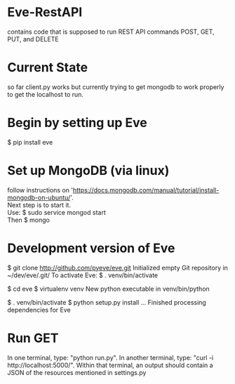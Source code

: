 # Eve-RestAPI
contains code that is supposed to run REST API commands POST, GET, PUT, and DELETE

# Current State
so far client.py works but currently trying to get mongodb to work properly to get the localhost to run.

# Begin by setting up Eve
$ pip install eve

# Set up MongoDB (via linux)
follow instructions on 'https://docs.mongodb.com/manual/tutorial/install-mongodb-on-ubuntu/'.
<br> Next step is to start it. <br> Use: $ sudo service mongod start 
<br> Then $ mongo


# Development version of Eve
$ git clone http://github.com/pyeve/eve.git
Initialized empty Git repository in ~/dev/eve/.git/
To activate Eve:
$ . venv/bin/activate

$ cd eve
$ virtualenv venv
New python executable in venv/bin/python

$ . venv/bin/activate
$ python setup.py install
...
Finished processing dependencies for Eve

# Run GET
In one terminal, type: "python run.py".
In another terminal, type: "curl -i http://localhost:5000/". 
  Within that terminal, an output should contain a JSON of the resources mentioned in settings.py

